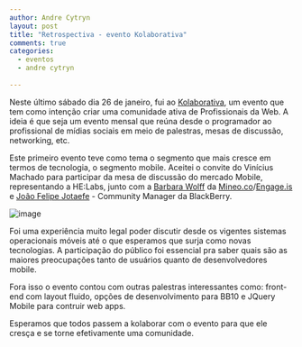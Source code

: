 ```yaml
---
author: Andre Cytryn
layout: post
title: "Retrospectiva - evento Kolaborativa"
comments: true
categories:
  - eventos
  - andre cytryn
  
---
```


Neste último sábado dia 26 de janeiro, fui ao [Kolaborativa][ko], um evento que tem como intenção criar uma comunidade ativa de Profissionais da Web. A ideia é que seja um evento mensal que reúna desde o programador ao profissional de mídias sociais em meio de palestras, mesas de discussão, networking, etc.
<!--more-->

Este primeiro evento teve como tema o segmento que mais cresce em termos de tecnologia, o segmento mobile. Aceitei o convite do Vinícius Machado para participar da mesa de discussão do mercado Mobile, representando a HE:Labs, junto com a [Barbara Wolff][bw] da [Mineo.co](https://mineo.co)/[Engage.is](http://engage.is) e [João Felipe Jotaefe][jf] - Community Manager da BlackBerry.

![image](/blog/images/posts/2013-01-29/kolaborativa.jpg)

Foi uma experiência muito legal poder discutir desde os vigentes sistemas operacionais móveis até o que esperamos que surja como novas tecnologias. A participação do público foi essencial pra saber quais são as maiores preocupações tanto de usuários quanto de desenvolvedores mobile.

Fora isso o evento contou com outras palestras interessantes como: front-end com layout fluido, opções de desenvolvimento para BB10 e JQuery Mobile para contruir web apps.

Esperamos que todos passem a kolaborar com o evento para que ele cresça e se torne efetivamente uma comunidade.

[ko]: http://kolaborativa.com.br
[jf]: https://twitter.com/jotaefe
[bw]: https://twitter.com/barbaracones

